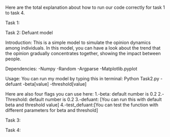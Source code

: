 Here are the total explanation about how to run our code correctly for task 1 to task 4.

Task 1:





Task 2:
Defuant model

Introduction:
This is a simple model to simulate the opinion dynamics among individuals. In this model, you can have a look about the trend that the opinion gradually concentrates together, showing the impact between people.

Dependencies:
-Numpy
-Random
-Argparse
-Matplotlib.pyplot

Usage:
You can run my model by typing this in terminal:
Python Task2.py -defuant -beta[value] -threshold[value]

Here are also four flags you can use here:
1.-beta: default number is 0.2 
2.-Threshold: default number is 0.2
3.-defuant: [You can run this with default beta and threshold value]
4.-test_defuant:[You can test the function with different parameters for beta and threshold]




Task 3:




Task 4:

















